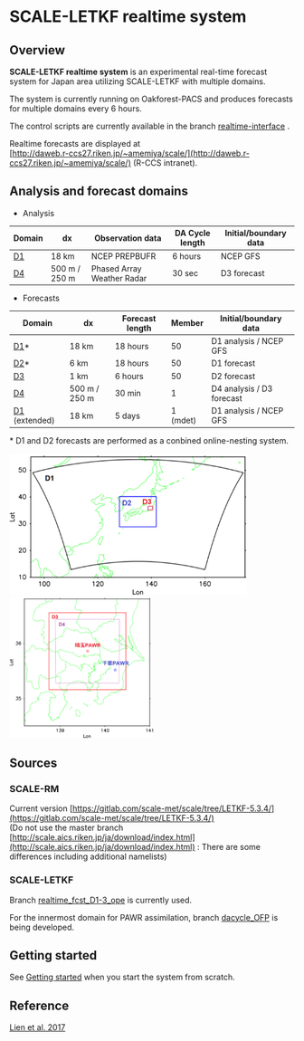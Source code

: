 # SCALE-LETKF realtime system

## Overview
**SCALE-LETKF realtime system** is an experimental real-time forecast system for Japan area utilizing SCALE-LETKF with multiple domains. 

The system is currently running on Oakforest-PACS and produces forecasts for multiple domains every 6 hours.  

The control scripts are currently available in the branch [realtime-interface](https://github.com/gylien/scale-letkf/tree/realtime-interface) . 

Realtime forecasts are displayed at  
 [http://daweb.r-ccs27.riken.jp/~amemiya/scale/](http://daweb.r-ccs27.riken.jp/~amemiya/scale/) (R-CCS intranet).

## Analysis and forecast domains 

* Analysis

| Domain | dx | Observation data | DA Cycle length | Initial/boundary data |
| --- | --- | --- | --- |  --- | 
| [D1](realtime-D1-analysis-and-forecast.md) | 18 km | NCEP PREPBUFR | 6 hours | NCEP GFS |
| [D4](realtime-D4-analysis-and-forecast.md) | 500 m / 250 m | Phased Array Weather Radar | 30 sec | D3 forecast |

* Forecasts

| Domain | dx | Forecast length | Member | Initial/boundary data |
| --- | --- | --- |  --- |  --- | 
| [D1](realtime-D1-2-forecast.md)* | 18 km | 18 hours | 50 | D1 analysis / NCEP GFS |
| [D2](realtime-D1-2-forecast.md)* | 6 km | 18 hours | 50 | D1 forecast |
| [D3](realtime-D3-forecast.md) | 1 km | 6 hours | 50 | D2 forecast |
| [D4](realtime-D4-analysis-and-forecast.md) | 500 m / 250 m | 30 min | 1 | D4 analysis / D3 forecast |
| [D1](realtime-D1-analysis-and-forecast.md) (extended) | 18 km | 5 days | 1 (mdet) | D1 analysis / NCEP GFS |

\* D1 and D2 forecasts are performed as a conbined online-nesting system.  

<img src="https://github.com/aamemiya/shared_image/blob/master/domain1-3_Kanto.png" height="250px"><img src="https://github.com/aamemiya/shared_image/blob/master/domain3-4_Kanto.png" height="250px">

## Sources
### SCALE-RM
Current version 
[https://gitlab.com/scale-met/scale/tree/LETKF-5.3.4/](https://gitlab.com/scale-met/scale/tree/LETKF-5.3.4/)  
(Do not use the master branch [http://scale.aics.riken.jp/ja/download/index.html](http://scale.aics.riken.jp/ja/download/index.html) : There are some differences including additional namelists)

### SCALE-LETKF
Branch [realtime_fcst_D1-3_ope](https://github.com/gylien/scale-letkf/tree/realtime_fcst_D1-3_ope) is currently used.  

For the innermost domain for PAWR assimilation, branch [dacycle_OFP](https://github.com/gylien/scale-letkf/tree/dacycle_OFP) is being developed. 

## Getting started

See [Getting started](Getting-started.md) when you start the system from scratch. 

## Reference
[Lien et al. 2017](https://www.jstage.jst.go.jp/article/sola/13/0/13_2017-001/_article/-char/ja/)
